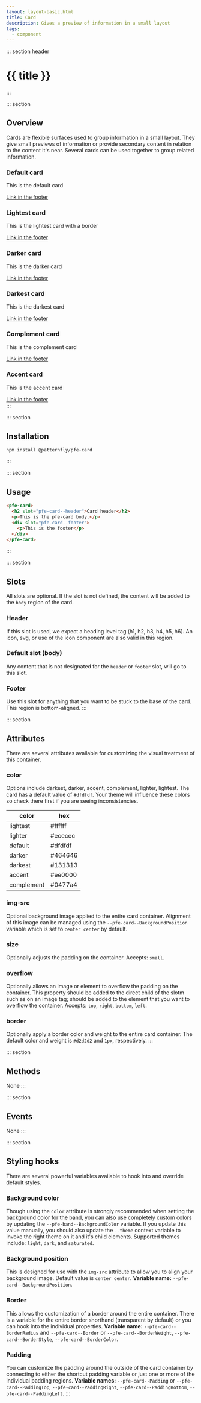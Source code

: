 ```yaml
---
layout: layout-basic.html
title: Card
description: Gives a preview of information in a small layout
tags:
  - component
---
```

<script type="module" src="/elements/pfe-card/dist/pfe-card.min.js"></script>
<script type="module" src="/elements/pfe-cta/dist/pfe-cta.min.js"></script>

::: section header
# {{ title }}
:::

::: section
## Overview
Cards are flexible surfaces used to group information in a small layout. They give small previews of information or provide secondary content in relation to the content it's near. Several cards can be used together to group related information.

<div class="pfe-l-grid pfe-m-gutters pfe-m-all-6-col pfe-m-all-4-col-on-md">
  <pfe-card>
    <h3 slot="pfe-card--header">Default card</h3>
    <p>This is the default card</p>
    <div slot="pfe-card--footer">
      <pfe-cta>
        <a href="#">Link in the footer</a>
      </pfe-cta>
    </div>
  </pfe-card>
  <pfe-card color="lightest" border>
    <h3 slot="pfe-card--header">Lightest card</h3>
    <p>This is the lightest card with a border</p>
    <div slot="pfe-card--footer">
      <pfe-cta>
        <a href="#">Link in the footer</a>
      </pfe-cta>
    </div>
  </pfe-card>
  <pfe-card color="darker">
    <h3 slot="pfe-card--header">Darker card</h3>
    <p>This is the darker card</p>
    <div slot="pfe-card--footer">
      <pfe-cta>
        <a href="#">Link in the footer</a>
      </pfe-cta>
    </div>
  </pfe-card>
  <pfe-card color="darkest">
    <h3 slot="pfe-card--header">Darkest card</h3>
    <p>This is the darkest card</p>
    <div slot="pfe-card--footer">
      <pfe-cta>
        <a href="#">Link in the footer</a>
      </pfe-cta>
    </div>
  </pfe-card>
  <pfe-card color="complement">
    <h3 slot="pfe-card--header">Complement card</h3>
    <p>This is the complement card</p>
    <div slot="pfe-card--footer">
      <pfe-cta>
        <a href="#">Link in the footer</a>
      </pfe-cta>
    </div>
  </pfe-card>
  <pfe-card color="accent">
    <h3 slot="pfe-card--header">Accent card</h3>
    <p>This is the accent card</p>
    <div slot="pfe-card--footer">
      <pfe-cta>
        <a href="#">Link in the footer</a>
      </pfe-cta>
    </div>
  </pfe-card>
</div>
:::

::: section
## Installation
```shell
npm install @patternfly/pfe-card
```
:::

::: section
## Usage
```html
<pfe-card>
  <h2 slot="pfe-card--header">Card header</h2>
  <p>This is the pfe-card body.</p>
  <div slot="pfe-card--footer">
    <p>This is the footer</p>
  </div>
</pfe-card>
```
:::

::: section
## Slots
All slots are optional. If the slot is not defined, the content will be added to the `body` region of the card.

### Header
If this slot is used, we expect a heading level tag (h1, h2, h3, h4, h5, h6). An icon, svg, or use of the icon component are also valid in this region.

### Default slot (body)
Any content that is not designated for the `header` or `footer` slot, will go to this slot.

### Footer
Use this slot for anything that you want to be stuck to the base of the card. This region is bottom-aligned.
:::

::: section
## Attributes
There are several attributes available for customizing the visual treatment of this container.
### color
Options include darkest, darker, accent, complement, lighter, lightest.  The card has a default value of `#dfdfdf`. Your theme will influence these colors so check there first if you are seeing inconsistencies.

| color | hex |
|-------|-----|
| lightest | <span class="color-preview" style="--bg:#ffffff"></span> #ffffff |
| lighter | <span class="color-preview" style="--bg:#ececec"></span> #ececec |
| default | <span class="color-preview" style="--bg:#dfdfdf"></span> #dfdfdf |
| darker | <span class="color-preview" style="--bg:#464646"></span> #464646 |
| darkest | <span class="color-preview" style="--bg:#131313"></span> #131313 |
| accent | <span class="color-preview" style="--bg:#ee0000"></span> #ee0000 |
| complement | <span class="color-preview" style="--bg:#0477a4"></span> #0477a4 |

### img-src
Optional background image applied to the entire card container.  Alignment of this image can be managed using the `--pfe-card--BackgroundPosition` variable which is set to `center center` by default.

### size
Optionally adjusts the padding on the container.  Accepts: `small`.

### overflow
Optionally allows an image or element to overflow the padding on the container. This property should be added to the direct child of the slotm such as on an image tag; should be added to the element that you want to overflow the container. Accepts: `top`, `right`, `bottom`, `left`.

### border
Optionally apply a border color and weight to the entire card container. The default color and weight is `#d2d2d2` and `1px`, respectively.
:::

::: section
## Methods
None
:::

::: section
## Events
None
:::

::: section
## Styling hooks
There are several powerful variables available to hook into and override default styles.

### Background color
Though using the `color` attribute is strongly recommended when setting the background color for the band, you can also use completely custom colors by updating the `--pfe-band--BackgroundColor` variable.  If you update this value manually, you should also update the `--theme` context variable to invoke the right theme on it and it's child elements.  Supported themes include: `light`, `dark`, and `saturated`.
### Background position
This is designed for use with the `img-src` attribute to allow you to align your background image.  Default value is `center center`. 
**Variable name:** `--pfe-card--BackgroundPosition`.
### Border
This allows the customization of a border around the entire container.  There is a variable for the entire border shorthand (transparent by default) or you can hook into the individual properties. 
**Variable name:** `--pfe-card--BorderRadius` and `--pfe-card--Border` or `--pfe-card--BorderWeight`, `--pfe-card--BorderStyle`, `--pfe-card--BorderColor`.
### Padding
You can customize the padding around the outside of the card container by connecting to either the shortcut padding variable or just one or more of the individual padding regions. 
**Variable names:** `--pfe-card--Padding` or `--pfe-card--PaddingTop`, `--pfe-card--PaddingRight`, `--pfe-card--PaddingBottom`, `--pfe-card--PaddingLeft`.
:::